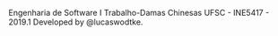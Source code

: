 Engenharia de Software I
Trabalho-Damas Chinesas
UFSC - INE5417 - 2019.1
Developed by @lucaswodtke.
